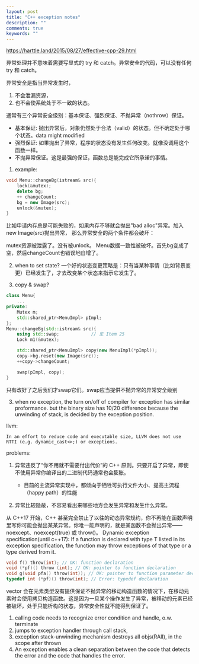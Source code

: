 ```yaml
---
layout: post
title: "C++ exception notes"
description: ""
comments: true
keywords: ""
---
```


https://harttle.land/2015/08/27/effective-cpp-29.html

异常处理并不意味着需要写显式的 try 和 catch。异常安全的代码，可以没有任何 try 和 catch。




异常安全是指当异常发生时，
1) 不会泄漏资源，
2) 也不会使系统处于不一致的状态。 
   
   
通常有三个异常安全级别：基本保证、强烈保证、不抛异常（nothrow）保证。

- 基本保证: 抛出异常后，对象仍然处于合法（valid）的状态。但不确定处于哪个状态。data might modified
- 强烈保证: 如果抛出了异常，程序的状态没有发生任何改变。就像没调用这个函数一样。
- 不抛异常保证。这是最强的保证，函数总是能完成它所承诺的事情。

1. example: 
```C++
void Menu::changeBg(istream& src){
    lock(&mutex);
    delete bg;
    ++ changeCount;
    bg = new Image(src);
    unlock(&mutex);
}
```

比如申请内存总是可能失败的，如果内存不够就会抛出"bad alloc"异常。加入new Image(src)抛出异常， 那么异常安全的两个条件都会破坏：

mutex资源被泄露了。没有被unlock。
Menu数据一致性被破坏。首先bg变成了空，然后changeCount也错误地自增了。

2. when to set state? 
  一个好的状态变更策略是：只有当某种事情（比如背景变更）已经发生了，才去改变某个状态来指示它发生了。


3. copy & swap? 
```C++
class Menu{
    ...
private:
    Mutex m;
    std::shared_ptr<MenuImpl> pImpl;
};
Menu::changeBg(std::istream& src){
    using std::swap;            // 见 Item 25
    Lock m1(&mutex);

    std::shared_ptr<MenuImpl> copy(new MenuImpl(*pImpl));
    copy->bg.reset(new Image(src));
    ++copy->changeCount;

    swap(pImpl, copy);
}
```
只有改好了之后我们才swap它们。swap应当提供不抛异常的异常安全级别


3. when no exception, the turn on/off of compiler for exception has similar proformance. but the binary size has 10/20 difference
because the unwinding of stack, is decided by the exception position.

llvm:
```
In an effort to reduce code and executable size, LLVM does not use RTTI (e.g. dynamic_cast<>;) or exceptions.
```


problems:
1. 异常违反了“你不用就不需要付出代价”的 C++ 原则。只要开启了异常，即使不使用异常你编译出的二进制代码通常也会膨胀。
   - 目前的主流异常实现中，都倾向于牺牲可执行文件大小、提高主流程（happy path）的性能


2. 异常比较隐蔽，不容易看出来哪些地方会发生异常和发生什么异常。


从 C++17 开始，C++ 甚至完全禁止了以往的动态异常规约，你不再能在函数声明里写你可能会抛出某某异常。你唯一能声明的，就是某函数不会抛出异常——noexcept、noexcept(true) 或 throw()。
Dynamic exception specification(until c++17): 
If a function is declared with type T listed in its exception specification, the function may throw exceptions of that type or a type derived from it.
```C
void f() throw(int); // OK: function declaration
void (*pf)() throw (int); // OK: pointer to function declaration
void g(void pfa() throw(int)); // OK: pointer to function parameter declaration
typedef int (*pf)() throw(int); // Error: typedef declaration

```








vector 会在元素类型没有提供保证不抛异常的移动构造函数的情况下，在移动元素时会使用拷贝构造函数。这是因为一旦某个操作发生了异常，被移动的元素已经被破坏，处于只能析构的状态，异常安全性就不能得到保证了。

1. calling code needs to recognize error condition and handle, o.w. terminate
2. jumps to exception handler through call stack, 
3. exception stack-unwinding mechanism destroys all objs(RAII), in the scope after thrown
4. An exception enables a clean separation between the code that detects the error and the code that handles the error.



